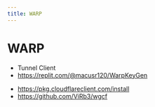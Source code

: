 ```yaml
---
title: WARP
---
```


# WARP

- Tunnel Client
- https://replit.com/@macusr120/WarpKeyGen

<!-- 701k8McU-G10KbQ72-a96P23Xw -->


- https://pkg.cloudflareclient.com/install
- https://github.com/ViRb3/wgcf

